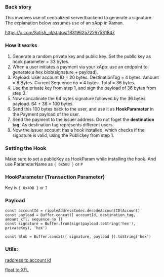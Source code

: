 ### Back story
This involves use of centralized server/backend to generate a signature.
The explanation below assumes use of an xApp in Xaman.

https://x.com/Satish_nl/status/1831962572297531847

### How it works
1. Generate a random private key and public key. Set the public key as hook parameter = 33 bytes.
2. When a user initiates a payment via your xApp: use an endpoint to generate a hex blob(signature + payload).
3. Payload: User account ID = 20 bytes. DestinationTag = 4 bytes. Amount = 8 Bytes. Current Sequence no = 4 bytes. Total = 36 bytes.
4. Use the private key from step 1, and sign the payload of 36 bytes from step 3.
5. Now concatinate the 64 bytes signature followed by the 36 bytes payload. 64 + 36 = 100 bytes.
6. Send this 100 bytes back to the user, and use it as **HookParameter** in the Payment payload of the user.
7. Send the payment to the issuer address. Do not foget the **destination tag**. As destination tag represents different users.
8. Now the issuer account has a hook installed, which checks if the signature is valid, using the Publickey from step 1.

### Setting the Hook
Make sure to set a publicKey as HookParam while installing the hook. 
And use ParameterName as `{ 0x50U }` or `P`

### HookParameter (Transaction Parameter)
Key is `{ 0x49U }` or `I`

### Payload
```
const accountId = rippleAddressCodec.decodeAccountID(Account)
const payload = Buffer.concat([ accountId, destination_tag, amount_xfl, sequence_no ])
const signature = Buffer.from(sign(payload.toString('hex'), privateKey), 'hex')

const Blob = Buffer.concat([ signature, payload ]).toString('hex')
```

### Utils:
[raddress to account id](https://github.com/technotip/HooksTools/blob/main/raddress-to-accountid.ts)

[float to XFL](https://github.com/technotip/HooksTools/blob/main/float-to-xfl.ts)
